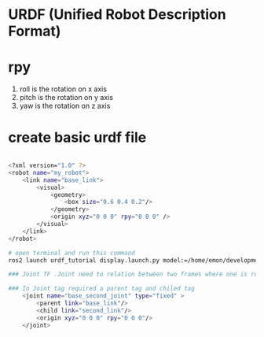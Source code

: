 # URDF (Unified Robot Description Format)

# rpy

1. roll is the rotation on x axis
2. pitch is the rotation on y axis
3. yaw is the rotation on z axis

# create basic urdf file

```bash

<?xml version="1.0" ?>
<robot name="my_robot">
    <link name="base_link">
        <visual>
            <geometry>
                <box size="0.6 0.4 0.2"/>
            </geometry>
            <origin xyz="0 0 0" rpy="0 0 0" />
        </visual>
    </link>
</robot>

# open terminal and run this command
ros2 launch urdf_tutorial display.launch.py model:=/home/emon/development/ros2-beginners-level-2/CreateURDF/my_robot.urdf

### Joint TF .Joint need to relation between two frames where one is root link and another is child link.

### In Joint tag required a parent tag and chiled tag
    <joint name="base_second_joint" type="fixed" >
        <parent link="base_link"/>
        <child link="second_link"/>
        <origin xyz="0 0 0" rpy="0 0 0"/>
    </joint>



```
